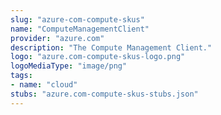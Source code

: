 ```yaml
---
slug: "azure-com-compute-skus"
name: "ComputeManagementClient"
provider: "azure.com"
description: "The Compute Management Client."
logo: "azure.com-compute-skus-logo.png"
logoMediaType: "image/png"
tags:
- name: "cloud"
stubs: "azure.com-compute-skus-stubs.json"
---
```

